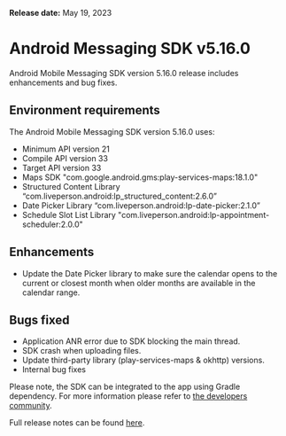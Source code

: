 **Release date:** May 19, 2023

# Android Messaging SDK v5.16.0

Android Mobile Messaging SDK version 5.16.0 release includes enhancements and bug fixes.

## Environment requirements

The Android Mobile Messaging SDK version 5.16.0 uses:

- Minimum API version 21
- Compile API version 33
- Target API version 33
- Maps SDK "com.google.android.gms:play-services-maps:18.1.0"
- Structured Content Library “com.liveperson.android:lp_structured_content:2.6.0”
- Date Picker Library “com.liveperson.android:lp-date-picker:2.1.0”
- Schedule Slot List Library "com.liveperson.android:lp-appointment-scheduler:2.0.0"

## Enhancements

- Update the Date Picker library to make sure the calendar opens to the current or closest month when older months are available in the calendar range.

## Bugs fixed

- Application ANR error due to SDK blocking the main thread.
- SDK crash when uploading files.
- Update third-party library (play-services-maps & okhttp) versions.
- Internal bug fixes

Please note, the SDK can be integrated to the app using Gradle dependency. For more information please refer to [the developers community](https://developers.liveperson.com/android-quickstart.html).

Full release notes can be found [here](https://developers.liveperson.com/mobile-app-messaging-sdk-for-android-latest-release-notes.html).
